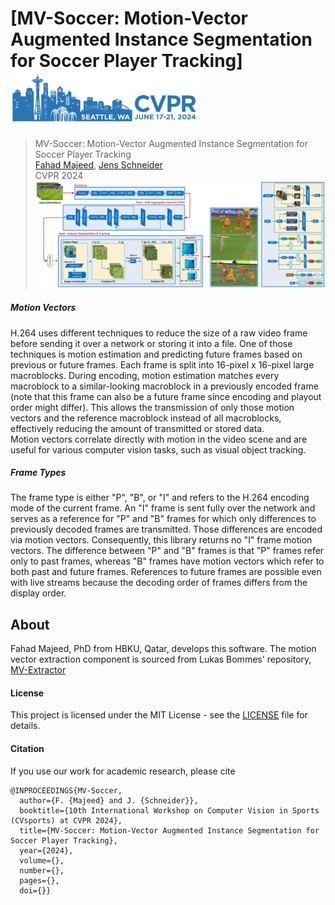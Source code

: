# [MV-Soccer: Motion-Vector Augmented Instance Segmentation for Soccer Player Tracking] <br> <a><img src="cvpr.png" width="300"></a>

> MV-Soccer: Motion-Vector Augmented Instance Segmentation for Soccer Player Tracking  
> [Fahad Majeed](https://www.linkedin.com/in/fahad-majeed/),  [Jens Schneider](https://scholar.google.com/citations?hl=en&user=em4IRO4AAAAJ&view_op=list_works&sortby=pubdate)  
> CVPR 2024  <br>
<a><img src="1.png" width="1000"></a> <br>

##### Motion Vectors

H.264 uses different techniques to reduce the size of a raw video frame before sending it over a network or storing it into a file. One of those techniques is motion estimation and predicting future frames based on previous or future frames. Each frame is split into 16-pixel x 16-pixel large macroblocks. During encoding, motion estimation matches every macroblock to a similar-looking macroblock in a previously encoded frame (note that this frame can also be a future frame since encoding and playout order might differ). This allows the transmission of only those motion vectors and the reference macroblock instead of all macroblocks, effectively reducing the amount of transmitted or stored data. <br>
Motion vectors correlate directly with motion in the video scene and are useful for various computer vision tasks, such as visual object tracking.

##### Frame Types

The frame type is either "P", "B", or "I" and refers to the H.264 encoding mode of the current frame. An "I" frame is sent fully over the network and serves as a reference for "P" and "B" frames for which only differences to previously decoded frames are transmitted. Those differences are encoded via motion vectors. Consequently, this library returns no "I" frame motion vectors. The difference between "P" and "B" frames is that "P" frames refer only to past frames, whereas "B" frames have motion vectors which refer to both past and future frames. References to future frames are possible even with live streams because the decoding order of frames differs from the display order.

## About

Fahad Majeed, PhD from HBKU, Qatar, develops this software. The motion vector extraction component is sourced from Lukas Bommes' repository, [MV-Extractor](https://github.com/LukasBommes/mv-extractor) 

#### License

This project is licensed under the MIT License - see the [LICENSE](LICENSE) file for details.


#### Citation

If you use our work for academic research, please cite

```
@INPROCEEDINGS{MV-Soccer,
  author={F. {Majeed} and J. {Schneider}},
  booktitle={10th International Workshop on Computer Vision in Sports (CVsports) at CVPR 2024}, 
  title={MV-Soccer: Motion-Vector Augmented Instance Segmentation for Soccer Player Tracking}, 
  year={2024},
  volume={},
  number={},
  pages={},
  doi={}}
```
